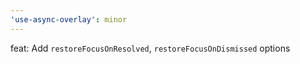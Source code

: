 ```yaml
---
'use-async-overlay': minor
---
```


feat: Add `restoreFocusOnResolved`, `restoreFocusOnDismissed` options

